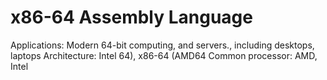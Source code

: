 # x86-64 Assembly Language

Applications: Modern 64-bit computing, and servers., including desktops, laptops
Architecture: Intel 64), x86-64 (AMD64
Common processor: AMD, Intel